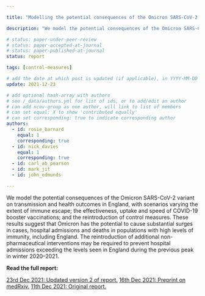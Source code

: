 ```yaml
---

title: "Modelling the potential consequences of the Omicron SARS-CoV-2 variant in England"

description: "We model the potential consequences of the Omicron SARS-CoV-2 variant on transmission and health outcomes in England."

# status: paper-under-peer-review
# status: paper-accepted-at-journal
# status: paper-published-at-journal
status: report

tags: [control-measures]

# add the date at which post is updated (if applicable), in YYYY-MM-DD
update: 2021-12-23

# add optional hash-array with authors
# see /_data/authors.yml for list of ids, or to add/edit an author
# can add ncov-group as one author, will link to list of members
# can set equal: X to show 'contributed equally'
# can set corresponding: true to indicate corresponding author 
authors:
  - id: rosie_barnard
    equal: 1
    corresponding: true
  - id: nick_davies
    equal: 1
    corresponding: true
  - id: carl_ab_pearson
  - id: mark_jit
  - id: john_edmunds

---
```


We model the potential consequences of the Omicron SARS-CoV-2 variant on transmission and health outcomes in England, with scenarios varying the extent of immune escape; the effectiveness, uptake and speed of COVID-19 booster vaccinations; and the reintroduction of control measures. These results suggest that Omicron has the potential to cause substantial surges in cases, hospital admissions and deaths in populations with high levels of immunity, including England. The reintroduction of additional non-pharmaceutical interventions may be required to prevent hospital admissions exceeding the levels seen in England during the previous peak in winter 2020–2021.

**Read the full report:**

[23rd Dec 2021: Updated version 2 of report.](reports/omicron_england/report_23_dec_2021.pdf)
[16th Dec 2021: Preprint on medRxiv.](https://www.medrxiv.org/content/10.1101/2021.12.15.21267858v1)
[11th Dec 2021: Original report.](reports/omicron_england/report_11_dec_2021.pdf)

